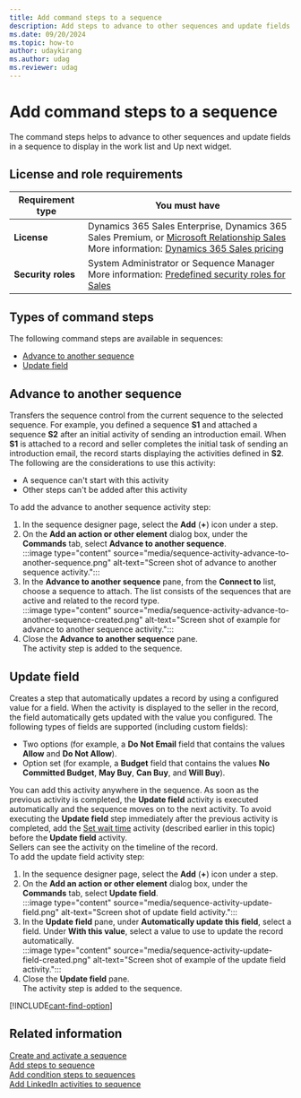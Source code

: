 ```yaml
---
title: Add command steps to a sequence
description: Add steps to advance to other sequences and update fields in a sequence to display in the work list and Up next widget.
ms.date: 09/20/2024
ms.topic: how-to
author: udaykirang
ms.author: udag
ms.reviewer: udag
---
```


# Add command steps to a sequence

The command steps helps to advance to other sequences and update fields in a sequence to display in the work list and Up next widget.

## License and role requirements

| Requirement type | You must have |
|-----------------------|---------|
| **License** | Dynamics 365 Sales Enterprise, Dynamics 365 Sales Premium, or [Microsoft Relationship Sales](https://dynamics.microsoft.com/en-in/sales/relationship-sales/) <br>More information: [Dynamics 365 Sales pricing](https://dynamics.microsoft.com/sales/pricing/) |
| **Security roles** | System Administrator or Sequence Manager <br>  More information: [Predefined security roles for Sales](security-roles-for-sales.md)|

## Types of command steps

The following command steps are available in sequences:  

- [Advance to another sequence](#advance-to-another-sequence)
- [Update field](#update-field)

## Advance to another sequence  

Transfers the sequence control from the current sequence to the selected sequence. For example, you defined a sequence **S1** and attached a sequence **S2** after an initial activity of sending an introduction email. When **S1** is attached to a record and seller completes the initial task of sending an introduction email, the record starts displaying the activities defined in **S2**. The following are the considerations to use this activity:  

- A sequence can't start with this activity
- Other steps can't be added after this activity

To add the advance to another sequence activity step:  

1. In the sequence designer page, select the **Add** (**+**) icon under a step.  
1. On the **Add an action or other element** dialog box, under the **Commands** tab, select **Advance to another sequence**.  
    :::image type="content" source="media/sequence-activity-advance-to-another-sequence.png" alt-text="Screen shot of advance to another sequence activity.":::  
1. In the **Advance to another sequence** pane, from the **Connect to** list, choose a sequence to attach. The list consists of the sequences that are active and related to the record type.  
    :::image type="content" source="media/sequence-activity-advance-to-another-sequence-created.png" alt-text="Screen shot of example for advance to another sequence activity.":::  
1. Close the **Advance to another sequence** pane.  
    The activity step is added to the sequence.
  
## Update field

Creates a step that automatically updates a record by using a configured value for a field. When the activity is displayed to the seller in the record, the field automatically gets updated with the value you configured. The following types of fields are supported (including custom fields):

- Two options (for example, a **Do Not Email** field that contains the values **Allow** and **Do Not Allow**).  
- Option set (for example, a **Budget** field that contains the values **No Committed Budget**, **May Buy**, **Can Buy**, and **Will Buy**).

You can add this activity anywhere in the sequence. As soon as the previous activity is completed, the **Update field** activity is executed automatically and the sequence moves on to the next activity. To avoid executing the **Update field** step immediately after the previous activity is completed, add the [Set wait time](steps-sequence.md#set-wait-time) activity (described earlier in this topic) before the **Update field** activity.  
Sellers can see the activity on the timeline of the record.  
To add the update field activity step:  

1. In the sequence designer page, select the **Add** (**+**) icon under a step.  
1. On the **Add an action or other element** dialog box, under the **Commands** tab, select **Update field**.  
    :::image type="content" source="media/sequence-activity-update-field.png" alt-text="Screen shot of update field activity.":::  
1. In the **Update field** pane, under **Automatically update this field**, select a field. Under **With this value**, select a value to use to update the record automatically.  
    :::image type="content" source="media/sequence-activity-update-field-created.png" alt-text="Screen shot of example of the update field activity.":::  
1. Close the **Update field** pane.  
    The activity step is added to the sequence.

[!INCLUDE[cant-find-option](../includes/cant-find-option.md)]

## Related information

[Create and activate a sequence](create-and-activate-a-sequence.md)  
[Add steps to sequence](steps-sequence.md)  
[Add condition steps to sequences](adaptive-sequence.md)  
[Add LinkedIn activities to sequence](linkedin-activities-sequence.md)  
